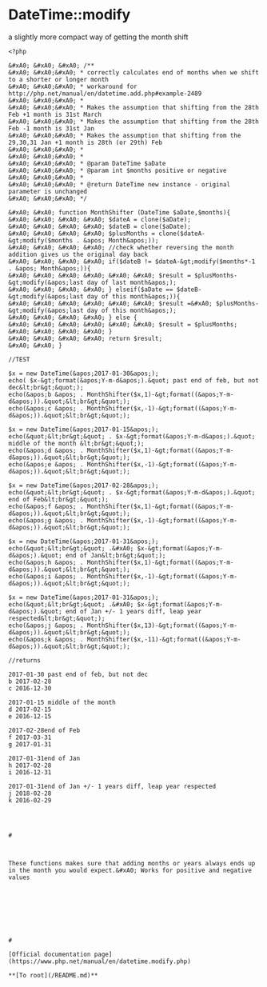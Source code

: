 # DateTime::modify





a slightly more compact way of getting the month shift



```
<?php

&#xA0; &#xA0; &#xA0; /**
&#xA0; &#xA0;&#xA0; * correctly calculates end of months when we shift to a shorter or longer month
&#xA0; &#xA0;&#xA0; * workaround for http://php.net/manual/en/datetime.add.php#example-2489 
&#xA0; &#xA0;&#xA0; * 
&#xA0; &#xA0;&#xA0; * Makes the assumption that shifting from the 28th Feb +1 month is 31st March
&#xA0; &#xA0;&#xA0; * Makes the assumption that shifting from the 28th Feb -1 month is 31st Jan
&#xA0; &#xA0;&#xA0; * Makes the assumption that shifting from the 29,30,31 Jan +1 month is 28th (or 29th) Feb
&#xA0; &#xA0;&#xA0; *
&#xA0; &#xA0;&#xA0; * 
&#xA0; &#xA0;&#xA0; * @param DateTime $aDate
&#xA0; &#xA0;&#xA0; * @param int $months positive or negative
&#xA0; &#xA0;&#xA0; * 
&#xA0; &#xA0;&#xA0; * @return DateTime new instance - original parameter is unchanged
&#xA0; &#xA0;&#xA0; */

&#xA0; &#xA0; function MonthShifter (DateTime $aDate,$months){
&#xA0; &#xA0; &#xA0; &#xA0; $dateA = clone($aDate);
&#xA0; &#xA0; &#xA0; &#xA0; $dateB = clone($aDate);
&#xA0; &#xA0; &#xA0; &#xA0; $plusMonths = clone($dateA-&gt;modify($months . &apos; Month&apos;));
&#xA0; &#xA0; &#xA0; &#xA0; //check whether reversing the month addition gives us the original day back
&#xA0; &#xA0; &#xA0; &#xA0; if($dateB != $dateA-&gt;modify($months*-1 . &apos; Month&apos;)){ 
&#xA0; &#xA0; &#xA0; &#xA0; &#xA0; &#xA0; $result = $plusMonths-&gt;modify(&apos;last day of last month&apos;);
&#xA0; &#xA0; &#xA0; &#xA0; } elseif($aDate == $dateB-&gt;modify(&apos;last day of this month&apos;)){
&#xA0; &#xA0; &#xA0; &#xA0; &#xA0; &#xA0; $result =&#xA0; $plusMonths-&gt;modify(&apos;last day of this month&apos;);
&#xA0; &#xA0; &#xA0; &#xA0; } else {
&#xA0; &#xA0; &#xA0; &#xA0; &#xA0; &#xA0; $result = $plusMonths;
&#xA0; &#xA0; &#xA0; &#xA0; }
&#xA0; &#xA0; &#xA0; &#xA0; return $result;
&#xA0; &#xA0; }

//TEST

$x = new DateTime(&apos;2017-01-30&apos;);
echo( $x-&gt;format(&apos;Y-m-d&apos;).&quot; past end of feb, but not dec&lt;br&gt;&quot;);
echo(&apos;b &apos; . MonthShifter($x,1)-&gt;format((&apos;Y-m-d&apos;)).&quot;&lt;br&gt;&quot;);
echo(&apos;c &apos; . MonthShifter($x,-1)-&gt;format((&apos;Y-m-d&apos;)).&quot;&lt;br&gt;&quot;);

$x = new DateTime(&apos;2017-01-15&apos;);
echo(&quot;&lt;br&gt;&quot; . $x-&gt;format(&apos;Y-m-d&apos;).&quot; middle of the month &lt;br&gt;&quot;);
echo(&apos;d &apos; . MonthShifter($x,1)-&gt;format((&apos;Y-m-d&apos;)).&quot;&lt;br&gt;&quot;);
echo(&apos;e &apos; . MonthShifter($x,-1)-&gt;format((&apos;Y-m-d&apos;)).&quot;&lt;br&gt;&quot;);

$x = new DateTime(&apos;2017-02-28&apos;);
echo(&quot;&lt;br&gt;&quot; . $x-&gt;format(&apos;Y-m-d&apos;).&quot; end of Feb&lt;br&gt;&quot;);
echo(&apos;f &apos; . MonthShifter($x,1)-&gt;format((&apos;Y-m-d&apos;)).&quot;&lt;br&gt;&quot;);
echo(&apos;g &apos; . MonthShifter($x,-1)-&gt;format((&apos;Y-m-d&apos;)).&quot;&lt;br&gt;&quot;);

$x = new DateTime(&apos;2017-01-31&apos;);
echo(&quot;&lt;br&gt;&quot; .&#xA0; $x-&gt;format(&apos;Y-m-d&apos;).&quot; end of Jan&lt;br&gt;&quot;);
echo(&apos;h &apos; . MonthShifter($x,1)-&gt;format((&apos;Y-m-d&apos;)).&quot;&lt;br&gt;&quot;);
echo(&apos;i &apos; . MonthShifter($x,-1)-&gt;format((&apos;Y-m-d&apos;)).&quot;&lt;br&gt;&quot;);

$x = new DateTime(&apos;2017-01-31&apos;);
echo(&quot;&lt;br&gt;&quot; .&#xA0; $x-&gt;format(&apos;Y-m-d&apos;).&quot; end of Jan +/- 1 years diff, leap year respected&lt;br&gt;&quot;);
echo(&apos;j &apos; . MonthShifter($x,13)-&gt;format((&apos;Y-m-d&apos;)).&quot;&lt;br&gt;&quot;);
echo(&apos;k &apos; . MonthShifter($x,-11)-&gt;format((&apos;Y-m-d&apos;)).&quot;&lt;br&gt;&quot;);

//returns

2017-01-30 past end of feb, but not dec
b 2017-02-28
c 2016-12-30

2017-01-15 middle of the month 
d 2017-02-15
e 2016-12-15

2017-02-28end of Feb
f 2017-03-31
g 2017-01-31

2017-01-31end of Jan
h 2017-02-28
i 2016-12-31

2017-01-31end of Jan +/- 1 years diff, leap year respected
j 2018-02-28
k 2016-02-29


  

#



These functions makes sure that adding months or years always ends up in the month you would expect.&#xA0; Works for positive and negative values



```
<?php
&#xA0; &#xA0; &#xA0; 
&#xA0; &#xA0; &#xA0;&#xA0; 
&#xA0; &#xA0; $date=new DateTime();
&#xA0; &#xA0; $date-&gt;setDate(2008,2,29);
&#xA0; &#xA0; 
&#xA0; &#xA0; function addMonths($date,$months){
&#xA0; &#xA0; &#xA0; &#xA0;&#xA0; 
&#xA0; &#xA0; &#xA0; &#xA0; $init=clone $date;
&#xA0; &#xA0; &#xA0; &#xA0; $modifier=$months.&apos; months&apos;;
&#xA0; &#xA0; &#xA0; &#xA0; $back_modifier =-$months.&apos; months&apos;;
&#xA0; &#xA0; &#xA0; &#xA0; 
&#xA0; &#xA0; &#xA0; &#xA0; $date-&gt;modify($modifier);
&#xA0; &#xA0; &#xA0; &#xA0; $back_to_init= clone $date;
&#xA0; &#xA0; &#xA0; &#xA0; $back_to_init-&gt;modify($back_modifier);
&#xA0; &#xA0; &#xA0; &#xA0; 
&#xA0; &#xA0; &#xA0; &#xA0; while($init-&gt;format(&apos;m&apos;)!=$back_to_init-&gt;format(&apos;m&apos;)){
&#xA0; &#xA0; &#xA0; &#xA0; $date-&gt;modify(&apos;-1 day&apos;)&#xA0; &#xA0; ;
&#xA0; &#xA0; &#xA0; &#xA0; $back_to_init= clone $date;
&#xA0; &#xA0; &#xA0; &#xA0; $back_to_init-&gt;modify($back_modifier);&#xA0; &#xA0; 
&#xA0; &#xA0; &#xA0; &#xA0; }
&#xA0; &#xA0; &#xA0; &#xA0; 
&#xA0; &#xA0; &#xA0; &#xA0; /*
&#xA0; &#xA0; &#xA0; &#xA0; if($months&lt;0&amp;&amp;$date-&gt;format(&apos;m&apos;)&gt;$init-&gt;format(&apos;m&apos;))
&#xA0; &#xA0; &#xA0; &#xA0; while($date-&gt;format(&apos;m&apos;)-12-$init-&gt;format(&apos;m&apos;)!=$months%12)
&#xA0; &#xA0; &#xA0; &#xA0; $date-&gt;modify(&apos;-1 day&apos;);
&#xA0; &#xA0; &#xA0; &#xA0; else
&#xA0; &#xA0; &#xA0; &#xA0; if($months&gt;0&amp;&amp;$date-&gt;format(&apos;m&apos;)&lt;$init-&gt;format(&apos;m&apos;))
&#xA0; &#xA0; &#xA0; &#xA0; while($date-&gt;format(&apos;m&apos;)+12-$init-&gt;format(&apos;m&apos;)!=$months%12)
&#xA0; &#xA0; &#xA0; &#xA0; $date-&gt;modify(&apos;-1 day&apos;);
&#xA0; &#xA0; &#xA0; &#xA0; else
&#xA0; &#xA0; &#xA0; &#xA0; while($date-&gt;format(&apos;m&apos;)-$init-&gt;format(&apos;m&apos;)!=$months%12)
&#xA0; &#xA0; &#xA0; &#xA0; $date-&gt;modify(&apos;-1 day&apos;);
&#xA0; &#xA0; &#xA0; &#xA0; */
&#xA0; &#xA0; &#xA0; &#xA0; 
&#xA0; &#xA0; }
&#xA0; &#xA0;&#xA0; 
&#xA0; &#xA0; function addYears($date,$years){
&#xA0; &#xA0; &#xA0; &#xA0; 
&#xA0; &#xA0; &#xA0; &#xA0; $init=clone $date;
&#xA0; &#xA0; &#xA0; &#xA0; $modifier=$years.&apos; years&apos;;
&#xA0; &#xA0; &#xA0; &#xA0; $date-&gt;modify($modifier);
&#xA0; &#xA0; &#xA0; &#xA0; 
&#xA0; &#xA0; &#xA0; &#xA0; while($date-&gt;format(&apos;m&apos;)!=$init-&gt;format(&apos;m&apos;))
&#xA0; &#xA0; &#xA0; &#xA0; $date-&gt;modify(&apos;-1 day&apos;);
&#xA0; &#xA0; &#xA0; &#xA0; 
&#xA0; &#xA0; &#xA0; &#xA0; 
&#xA0; &#xA0; } 
&#xA0; &#xA0; 
&#xA0; &#xA0; 
&#xA0; &#xA0; 
&#xA0; &#xA0; addMonths($date,-1);
&#xA0; &#xA0;&#xA0; addYears($date,3);
&#xA0; &#xA0; 
&#xA0; &#xA0; 
&#xA0; &#xA0; echo $date-&gt;format(&apos;F j,Y&apos;);
&#xA0; &#xA0;&#xA0; 
 
?>
```



  

#

[Official documentation page](https://www.php.net/manual/en/datetime.modify.php)

**[To root](/README.md)**